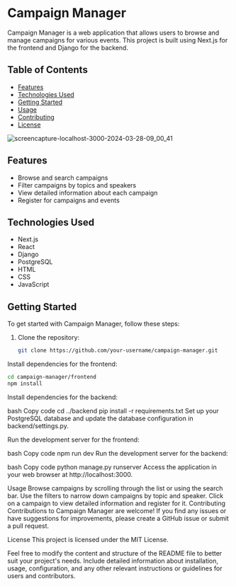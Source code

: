 # Campaign Manager

Campaign Manager is a web application that allows users to browse and manage campaigns for various events. This project is built using Next.js for the frontend and Django for the backend.

## Table of Contents

- [Features](#features)
- [Technologies Used](#technologies-used)
- [Getting Started](#getting-started)
- [Usage](#usage)
- [Contributing](#contributing)
- [License](#license)

![screencapture-localhost-3000-2024-03-28-09_00_41](https://github.com/jarar21/Campaign-Manager/assets/99759491/12b16598-f44d-4e24-be8b-c6ea8b768023)

## Features

- Browse and search campaigns
- Filter campaigns by topics and speakers
- View detailed information about each campaign
- Register for campaigns and events

## Technologies Used

- Next.js
- React
- Django
- PostgreSQL
- HTML
- CSS
- JavaScript

## Getting Started

To get started with Campaign Manager, follow these steps:

1. Clone the repository:

   ```bash
   git clone https://github.com/your-username/campaign-manager.git

Install dependencies for the frontend:

```bash
cd campaign-manager/frontend
npm install
```
Install dependencies for the backend:

bash
Copy code
cd ../backend
pip install -r requirements.txt
Set up your PostgreSQL database and update the database configuration in backend/settings.py.

Run the development server for the frontend:

bash
Copy code
npm run dev
Run the development server for the backend:

bash
Copy code
python manage.py runserver
Access the application in your web browser at http://localhost:3000.



Usage
Browse campaigns by scrolling through the list or using the search bar.
Use the filters to narrow down campaigns by topic and speaker.
Click on a campaign to view detailed information and register for it.
Contributing
Contributions to Campaign Manager are welcome! If you find any issues or have suggestions for improvements, please create a GitHub issue or submit a pull request.

License
This project is licensed under the MIT License.

Feel free to modify the content and structure of the README file to better suit your project's needs. Include detailed information about installation, usage, configuration, and any other relevant instructions or guidelines for users and contributors.
